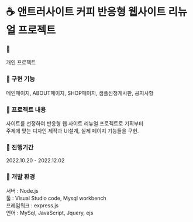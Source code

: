 # ☕ 앤트러사이트 커피 반응형 웹사이트 리뉴얼 프로젝트



### 📌 
개인 프로젝트

### 📌 구현 기능
메인페이지, ABOUT페이지, SHOP페이지, 샘플신청게시판, 공지사항


### 📌 프로젝트 내용 
사이트를 선정하여 반응형 웹 사이트 리뉴얼 프로젝트로 기획부터 <br>
주제에 맞는 디자인 제작과 UI설계, 실제 페이지 기능들을 구현. <br>

### 📌  진행기간
2022.10.20 - 2022.12.02
<br>


### 📌 개발 환경
서버 : Node.js<br>
툴 : Visual Studio code, Mysql workbench<br>
프레임워크 : express.js<br>
언어 : MySql, JavaScript, Jquery, ejs<br>

